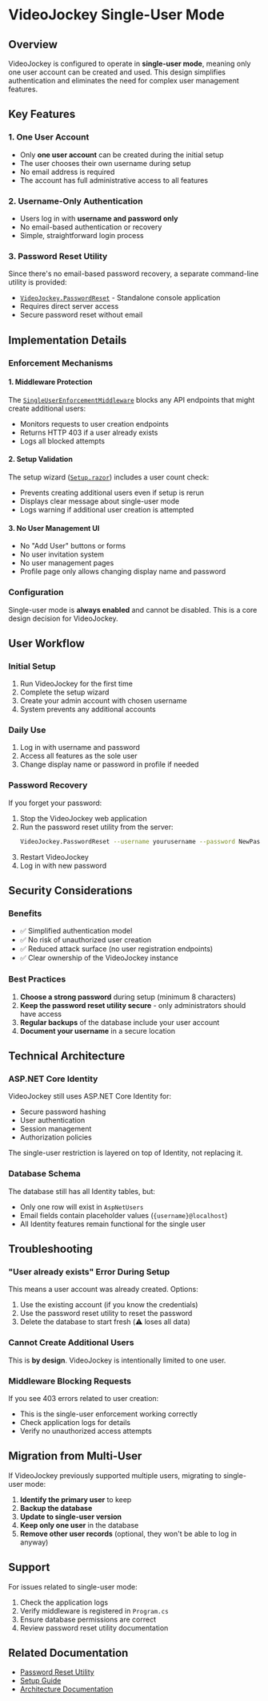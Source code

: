 # VideoJockey Single-User Mode

## Overview

VideoJockey is configured to operate in **single-user mode**, meaning only one user account can be created and used. This design simplifies authentication and eliminates the need for complex user management features.

## Key Features

### 1. One User Account
- Only **one user account** can be created during the initial setup
- The user chooses their own username during setup
- No email address is required
- The account has full administrative access to all features

### 2. Username-Only Authentication
- Users log in with **username and password only**
- No email-based authentication or recovery
- Simple, straightforward login process

### 3. Password Reset Utility
Since there's no email-based password recovery, a separate command-line utility is provided:
- [`VideoJockey.PasswordReset`](../VideoJockey.PasswordReset/README.md) - Standalone console application
- Requires direct server access
- Secure password reset without email

## Implementation Details

### Enforcement Mechanisms

#### 1. Middleware Protection
The [`SingleUserEnforcementMiddleware`](Middleware/SingleUserEnforcementMiddleware.cs) blocks any API endpoints that might create additional users:
- Monitors requests to user creation endpoints
- Returns HTTP 403 if a user already exists
- Logs all blocked attempts

#### 2. Setup Validation
The setup wizard ([`Setup.razor`](Components/Pages/Setup.razor)) includes a user count check:
- Prevents creating additional users even if setup is rerun
- Displays clear message about single-user mode
- Logs warning if additional user creation is attempted

#### 3. No User Management UI
- No "Add User" buttons or forms
- No user invitation system
- No user management pages
- Profile page only allows changing display name and password

### Configuration

Single-user mode is **always enabled** and cannot be disabled. This is a core design decision for VideoJockey.

## User Workflow

### Initial Setup
1. Run VideoJockey for the first time
2. Complete the setup wizard
3. Create your admin account with chosen username
4. System prevents any additional accounts

### Daily Use
1. Log in with username and password
2. Access all features as the sole user
3. Change display name or password in profile if needed

### Password Recovery
If you forget your password:
1. Stop the VideoJockey web application
2. Run the password reset utility from the server:
   ```bash
   VideoJockey.PasswordReset --username yourusername --password NewPassword123
   ```
3. Restart VideoJockey
4. Log in with new password

## Security Considerations

### Benefits
- ✅ Simplified authentication model
- ✅ No risk of unauthorized user creation
- ✅ Reduced attack surface (no user registration endpoints)
- ✅ Clear ownership of the VideoJockey instance

### Best Practices
1. **Choose a strong password** during setup (minimum 8 characters)
2. **Keep the password reset utility secure** - only administrators should have access
3. **Regular backups** of the database include your user account
4. **Document your username** in a secure location

## Technical Architecture

### ASP.NET Core Identity
VideoJockey still uses ASP.NET Core Identity for:
- Secure password hashing
- User authentication
- Session management
- Authorization policies

The single-user restriction is layered on top of Identity, not replacing it.

### Database Schema
The database still has all Identity tables, but:
- Only one row will exist in `AspNetUsers`
- Email fields contain placeholder values (`{username}@localhost`)
- All Identity features remain functional for the single user

## Troubleshooting

### "User already exists" Error During Setup
This means a user account was already created. Options:
1. Use the existing account (if you know the credentials)
2. Use the password reset utility to reset the password
3. Delete the database to start fresh (⚠️ loses all data)

### Cannot Create Additional Users
This is **by design**. VideoJockey is intentionally limited to one user.

### Middleware Blocking Requests
If you see 403 errors related to user creation:
- This is the single-user enforcement working correctly
- Check application logs for details
- Verify no unauthorized access attempts

## Migration from Multi-User

If VideoJockey previously supported multiple users, migrating to single-user mode:

1. **Identify the primary user** to keep
2. **Backup the database**
3. **Update to single-user version**
4. **Keep only one user** in the database
5. **Remove other user records** (optional, they won't be able to log in anyway)

## Support

For issues related to single-user mode:
1. Check the application logs
2. Verify middleware is registered in `Program.cs`
3. Ensure database permissions are correct
4. Review password reset utility documentation

## Related Documentation

- [Password Reset Utility](../VideoJockey.PasswordReset/README.md)
- [Setup Guide](../VideoJockey.implementation-guide.md)
- [Architecture Documentation](../VideoJockey.architecture-csharp.md)